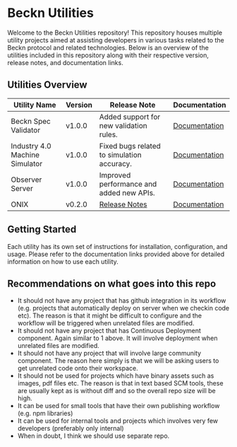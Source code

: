 # Beckn Utilities

Welcome to the Beckn Utilities repository! This repository houses multiple utility projects aimed at assisting developers in various tasks related to the Beckn protocol and related technologies. Below is an overview of the utilities included in this repository along with their respective version, release notes, and documentation links.

## Utilities Overview

| Utility Name                  | Version | Release Note                              | Documentation                                  |
|-------------------------------|---------|-------------------------------------------|------------------------------------------------|
| Beckn Spec Validator          | v1.0.0  | Added support for new validation rules.   | [Documentation](https://github.com/beckn/beckn-utilities/tree/main/beckn-spec-validator)           |
| Industry 4.0 Machine Simulator| v1.0.0  | Fixed bugs related to simulation accuracy.| [Documentation](https://github.com/beckn/beckn-utilities/tree/main/industry-4.0-machine-simulator) |
| Observer Server               | v1.0.0  | Improved performance and added new APIs.  | [Documentation](https://github.com/beckn/beckn-utilities/tree/main/observer-server)                |
| ONIX                | v0.2.0  | [Release Notes](https://github.com/beckn/beckn-utilities/blob/main/onix-installer/RELEASE.md)                           | [Documentation](https://github.com/beckn/beckn-utilities/blob/main/onix-installer/START_BECKN.md)               |

## Getting Started

Each utility has its own set of instructions for installation, configuration, and usage. Please refer to the documentation links provided above for detailed information on how to use each utility.

## Recommendations on what goes into this repo
* It should not have any project that has github integration in its workflow (e.g. projects that automatically deploy on server when we checkin code etc). The reason is that it might be difficult to configure and the workflow will be triggered when unrelated files are modified.
* It should not have any project that has Continuous Deployment component. Again similar to 1 above. It will involve deployment when unrelated files are modified.
* It should not have any project that will involve large community component. The reason here simply is that we will be asking users to get unrelated code onto their workspace.
* It should not be used for projects which have binary assets such as images, pdf files etc. The reason is that in text based SCM tools, these are usually kept as is without diff and so the overall repo size will be high.
* It can be used for small tools that have their own publishing workflow (e.g. npm libraries)
* It can be used for internal tools and projects which involves very few developers (preferably only internal)
* When in doubt, I think we should use separate repo.
